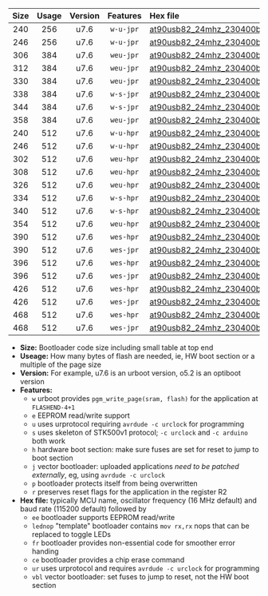 |Size|Usage|Version|Features|Hex file|
|:-:|:-:|:-:|:-:|:--|
|240|256|u7.6|`w-u-jpr`|[at90usb82_24mhz_230400bps_ur_vbl.hex](https://raw.githubusercontent.com/stefanrueger/urboot/main/at90usb82_24mhz_230400bps_ur_vbl.hex)|
|246|256|u7.6|`w-u-jpr`|[at90usb82_24mhz_230400bps_lednop_ur_vbl.hex](https://raw.githubusercontent.com/stefanrueger/urboot/main/at90usb82_24mhz_230400bps_lednop_ur_vbl.hex)|
|306|384|u7.6|`weu-jpr`|[at90usb82_24mhz_230400bps_ee_ur_vbl.hex](https://raw.githubusercontent.com/stefanrueger/urboot/main/at90usb82_24mhz_230400bps_ee_ur_vbl.hex)|
|312|384|u7.6|`weu-jpr`|[at90usb82_24mhz_230400bps_ee_lednop_ur_vbl.hex](https://raw.githubusercontent.com/stefanrueger/urboot/main/at90usb82_24mhz_230400bps_ee_lednop_ur_vbl.hex)|
|330|384|u7.6|`weu-jpr`|[at90usb82_24mhz_230400bps_ee_lednop_fr_ur_vbl.hex](https://raw.githubusercontent.com/stefanrueger/urboot/main/at90usb82_24mhz_230400bps_ee_lednop_fr_ur_vbl.hex)|
|338|384|u7.6|`w-s-jpr`|[at90usb82_24mhz_230400bps_vbl.hex](https://raw.githubusercontent.com/stefanrueger/urboot/main/at90usb82_24mhz_230400bps_vbl.hex)|
|344|384|u7.6|`w-s-jpr`|[at90usb82_24mhz_230400bps_lednop_vbl.hex](https://raw.githubusercontent.com/stefanrueger/urboot/main/at90usb82_24mhz_230400bps_lednop_vbl.hex)|
|358|384|u7.6|`weu-jpr`|[at90usb82_24mhz_230400bps_ee_lednop_fr_ce_ur_vbl.hex](https://raw.githubusercontent.com/stefanrueger/urboot/main/at90usb82_24mhz_230400bps_ee_lednop_fr_ce_ur_vbl.hex)|
|240|512|u7.6|`w-u-hpr`|[at90usb82_24mhz_230400bps_ur.hex](https://raw.githubusercontent.com/stefanrueger/urboot/main/at90usb82_24mhz_230400bps_ur.hex)|
|246|512|u7.6|`w-u-hpr`|[at90usb82_24mhz_230400bps_lednop_ur.hex](https://raw.githubusercontent.com/stefanrueger/urboot/main/at90usb82_24mhz_230400bps_lednop_ur.hex)|
|302|512|u7.6|`weu-hpr`|[at90usb82_24mhz_230400bps_ee_ur.hex](https://raw.githubusercontent.com/stefanrueger/urboot/main/at90usb82_24mhz_230400bps_ee_ur.hex)|
|308|512|u7.6|`weu-hpr`|[at90usb82_24mhz_230400bps_ee_lednop_ur.hex](https://raw.githubusercontent.com/stefanrueger/urboot/main/at90usb82_24mhz_230400bps_ee_lednop_ur.hex)|
|326|512|u7.6|`weu-hpr`|[at90usb82_24mhz_230400bps_ee_lednop_fr_ur.hex](https://raw.githubusercontent.com/stefanrueger/urboot/main/at90usb82_24mhz_230400bps_ee_lednop_fr_ur.hex)|
|334|512|u7.6|`w-s-hpr`|[at90usb82_24mhz_230400bps.hex](https://raw.githubusercontent.com/stefanrueger/urboot/main/at90usb82_24mhz_230400bps.hex)|
|340|512|u7.6|`w-s-hpr`|[at90usb82_24mhz_230400bps_lednop.hex](https://raw.githubusercontent.com/stefanrueger/urboot/main/at90usb82_24mhz_230400bps_lednop.hex)|
|354|512|u7.6|`weu-hpr`|[at90usb82_24mhz_230400bps_ee_lednop_fr_ce_ur.hex](https://raw.githubusercontent.com/stefanrueger/urboot/main/at90usb82_24mhz_230400bps_ee_lednop_fr_ce_ur.hex)|
|390|512|u7.6|`wes-hpr`|[at90usb82_24mhz_230400bps_ee.hex](https://raw.githubusercontent.com/stefanrueger/urboot/main/at90usb82_24mhz_230400bps_ee.hex)|
|390|512|u7.6|`wes-jpr`|[at90usb82_24mhz_230400bps_ee_vbl.hex](https://raw.githubusercontent.com/stefanrueger/urboot/main/at90usb82_24mhz_230400bps_ee_vbl.hex)|
|396|512|u7.6|`wes-hpr`|[at90usb82_24mhz_230400bps_ee_lednop.hex](https://raw.githubusercontent.com/stefanrueger/urboot/main/at90usb82_24mhz_230400bps_ee_lednop.hex)|
|396|512|u7.6|`wes-jpr`|[at90usb82_24mhz_230400bps_ee_lednop_vbl.hex](https://raw.githubusercontent.com/stefanrueger/urboot/main/at90usb82_24mhz_230400bps_ee_lednop_vbl.hex)|
|426|512|u7.6|`wes-hpr`|[at90usb82_24mhz_230400bps_ee_lednop_fr.hex](https://raw.githubusercontent.com/stefanrueger/urboot/main/at90usb82_24mhz_230400bps_ee_lednop_fr.hex)|
|426|512|u7.6|`wes-jpr`|[at90usb82_24mhz_230400bps_ee_lednop_fr_vbl.hex](https://raw.githubusercontent.com/stefanrueger/urboot/main/at90usb82_24mhz_230400bps_ee_lednop_fr_vbl.hex)|
|468|512|u7.6|`wes-hpr`|[at90usb82_24mhz_230400bps_ee_lednop_fr_ce.hex](https://raw.githubusercontent.com/stefanrueger/urboot/main/at90usb82_24mhz_230400bps_ee_lednop_fr_ce.hex)|
|468|512|u7.6|`wes-jpr`|[at90usb82_24mhz_230400bps_ee_lednop_fr_ce_vbl.hex](https://raw.githubusercontent.com/stefanrueger/urboot/main/at90usb82_24mhz_230400bps_ee_lednop_fr_ce_vbl.hex)|

- **Size:** Bootloader code size including small table at top end
- **Useage:** How many bytes of flash are needed, ie, HW boot section or a multiple of the page size
- **Version:** For example, u7.6 is an urboot version, o5.2 is an optiboot version
- **Features:**
  + `w` urboot provides `pgm_write_page(sram, flash)` for the application at `FLASHEND-4+1`
  + `e` EEPROM read/write support
  + `u` uses urprotocol requiring `avrdude -c urclock` for programming
  + `s` uses skeleton of STK500v1 protocol; `-c urclock` and `-c arduino` both work
  + `h` hardware boot section: make sure fuses are set for reset to jump to boot section
  + `j` vector bootloader: uploaded applications *need to be patched externally*, eg, using `avrdude -c urclock`
  + `p` bootloader protects itself from being overwritten
  + `r` preserves reset flags for the application in the register R2
- **Hex file:** typically MCU name, oscillator frequency (16 MHz default) and baud rate (115200 default) followed by
  + `ee` bootloader supports EEPROM read/write
  + `lednop` "template" bootloader contains `mov rx,rx` nops that can be replaced to toggle LEDs
  + `fr` bootloader provides non-essential code for smoother error handing
  + `ce` bootloader provides a chip erase command
  + `ur` uses urprotocol and requires `avrdude -c urclock` for programming
  + `vbl` vector bootloader: set fuses to jump to reset, not the HW boot section

